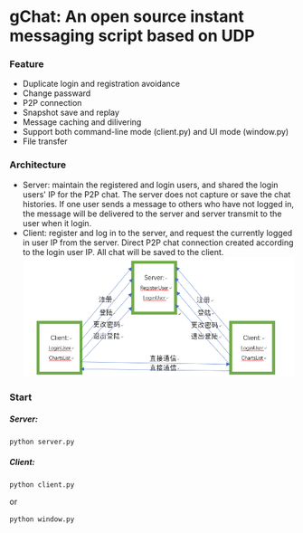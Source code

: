 # gChat: An open source instant messaging script based on UDP

### Feature
- Duplicate login and registration avoidance
- Change passward
- P2P connection
- Snapshot save and replay
- Message caching and dilivering
- Support both command-line mode (client.py) and UI mode (window.py)
- File transfer

### Architecture
- Server: maintain the registered and login users, and shared the login users' IP for the P2P chat. The server does not capture or save the chat histories. If one user sends a message to others who have not logged in, the message will be delivered to the server and server transmit to the user when it login. 
- Client: register and log in to the server, and request the currently logged in user IP from the server. Direct P2P chat connection created according to the login user IP. All chat will be saved to the client.
![Architecture](Architecture.PNG)

### Start
##### Server:
```
python server.py
```

##### Client:
```
python client.py
```
or 
```
python window.py
```
